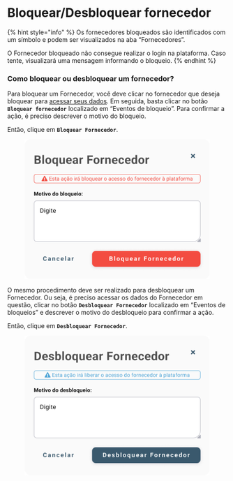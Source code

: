 # Bloquear/Desbloquear fornecedor

{% hint style="info" %}
Os fornecedores bloqueados são identificados com um símbolo e podem ser visualizados na aba “Fornecedores”.

O Fornecedor bloqueado não consegue realizar o login na plataforma. Caso  tente, visualizará uma mensagem informando o bloqueio.
{% endhint %}

### Como bloquear ou desbloquear um fornecedor?

Para bloquear um Fornecedor, você deve clicar no fornecedor que deseja bloquear para [acessar seus dados](./#como-ver-os-detalhes-de-um-fornecedor). Em seguida, basta clicar no botão **`Bloquear fornecedor`** localizado em “Eventos de bloqueio”. Para confirmar a ação, é preciso descrever o motivo do bloqueio.

Então, clique em **`Bloquear Fornecedor`**.

<figure><img src="../../../.gitbook/assets/Bloquear fornecedor.png" alt=""><figcaption></figcaption></figure>

O mesmo procedimento deve ser realizado para desbloquear um Fornecedor. Ou seja, é preciso acessar os dados do Fornecedor em questão, clicar no botão **`Desbloquear Fornecedor`** localizado em “Eventos de bloqueios” e descrever o motivo do desbloqueio para confirmar a ação.

Então, clique em **`Desbloquear Fornecedor`**.

<figure><img src="../../../.gitbook/assets/desbloquear fornecedor.png" alt=""><figcaption></figcaption></figure>
